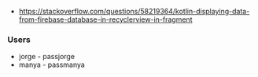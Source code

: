 * https://stackoverflow.com/questions/58219364/kotlin-displaying-data-from-firebase-database-in-recyclerview-in-fragment

### Users
* jorge - passjorge
* manya - passmanya
